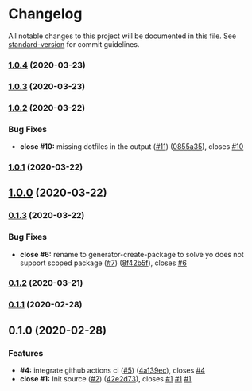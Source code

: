 # Changelog

All notable changes to this project will be documented in this file. See [standard-version](https://github.com/conventional-changelog/standard-version) for commit guidelines.

### [1.0.4](https://github.com/boringcodes/create-package/compare/v1.0.3...v1.0.4) (2020-03-23)

### [1.0.3](https://github.com/boringcodes/create-package/compare/v1.0.2...v1.0.3) (2020-03-23)

### [1.0.2](https://github.com/boringcodes/create-package/compare/v1.0.1...v1.0.2) (2020-03-22)


### Bug Fixes

* **close #10:** missing dotfiles in the output ([#11](https://github.com/boringcodes/create-package/issues/11)) ([0855a35](https://github.com/boringcodes/create-package/commit/0855a354f75087722e09e20d80612f9ac435e742)), closes [#10](https://github.com/boringcodes/create-package/issues/10)

### [1.0.1](https://github.com/boringcodes/create-package/compare/v1.0.0...v1.0.1) (2020-03-22)

## [1.0.0](https://github.com/boringcodes/create-package/compare/v0.1.3...v1.0.0) (2020-03-22)

### [0.1.3](https://github.com/boringcodes/create-package/compare/v0.1.2...v0.1.3) (2020-03-22)


### Bug Fixes

* **close #6:** rename to generator-create-package to solve yo does not support scoped package ([#7](https://github.com/boringcodes/create-package/issues/7)) ([8f42b5f](https://github.com/boringcodes/create-package/commit/8f42b5fe189025a1ab4137b3f58ce949cc26c32d)), closes [#6](https://github.com/boringcodes/create-package/issues/6)

### [0.1.2](https://github.com/boringcodes/create-package/compare/v0.1.1...v0.1.2) (2020-03-21)

### [0.1.1](https://github.com/boringcodes/create-package/compare/v0.1.0...v0.1.1) (2020-02-28)

## 0.1.0 (2020-02-28)


### Features

* **#4:** integrate github actions ci ([#5](https://github.com/boringcodes/create-package/issues/5)) ([4a139ec](https://github.com/boringcodes/create-package/commit/4a139ec7d926033d3d093f0ffacd92b36e6a15cb)), closes [#4](https://github.com/boringcodes/create-package/issues/4)
* **close #1:** Init source ([#2](https://github.com/boringcodes/create-package/issues/2)) ([42e2d73](https://github.com/boringcodes/create-package/commit/42e2d7300d72283b99f3131de96cef5c666e1250)), closes [#1](https://github.com/boringcodes/create-package/issues/1) [#1](https://github.com/boringcodes/create-package/issues/1) [#1](https://github.com/boringcodes/create-package/issues/1)
